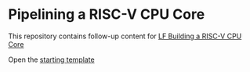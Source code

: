 # Pipelining a RISC-V CPU Core

This repository contains follow-up content for [LF Building a RISC-V CPU Core](https://github.com/stevehoover/LF-Building-a-RISC-V-CPU-Core)

Open the [starting template](http://www.makerchip.com/sandbox?code_url=https:%2F%2Fraw.githubusercontent.com%2Fstevehoover%2FPipelining-a-RISC-V-CPU%2Fmain%2Fstarting_template.tlv)
